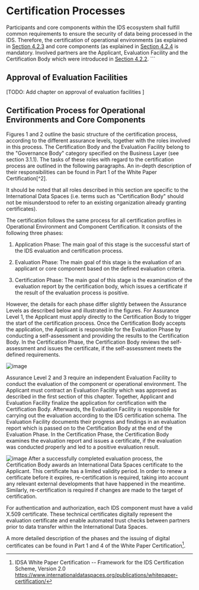# Certification Processes

Participants and core components within the IDS ecosystem shall fulfill common requirements to ensure the security of data being processed in the IDS. Therefore, the certification of operational environments (as explained in [Section 4.2.3](../4_2_3_Operational_Environment_Certification.md) and core components (as explained in [Section 4.2.4](../4_2_4_Component_Certification.md) is mandatory. Involved partners are the Applicant, Evaluation Facility and the Certification Body which were introduced in [Section 4.2.2](../4_2_2_Roles.md). ```

## Approval of Evaluation Facilities
[TODO: Add chapter on approval of evaluation facilities ]

## Certification Process for Operational Environments and Core Components

Figures 1 and 2 outline the basic structure of
the certification process, according to the different assurance levels, together with the roles involved in this
process. The Certification Body and the Evaluation Facility belong to
the "Governance Body" category specified on the Business Layer (see
section 3.1.1). The tasks of these roles with regard to the
certification process are outlined in the following paragraphs. An
in-depth description of their responsibilities can be found in Part 1 of
the White Paper Certification[^2].

It should be noted that all roles described in this section are specific
to the International Data Spaces (i.e. terms such as "Certification
Body" should not be misunderstood to refer to an existing organization
already granting certificates).

The certification follows the same process for all certification profiles in Operational Environment and Component Certification. It consists of the following three phases:

1.  Application Phase: The main goal of this stage is the successful
    start of the IDS evaluation and certification process.

2.  Evaluation Phase: The main goal of this stage is the evaluation of
    an applicant or core component based on the defined evaluation
    criteria.

3.  Certification Phase: The main goal of this stage is the examination
    of the evaluation report by the certification body, which issues a
    certificate if the result of the evaluation process is positive.

However, the details for each phase differ slightly between the Assurance Levels as described below and illustrated in the figures.
For Assurance Level 1, the Applicant must apply directly to the Certification Body to trigger the start of the certification process. Once the Certification Body accepts the application, the Applicant is responsible for the Evaluation Phase by conducting a self-assessment and providing the results to the Certification Body. In the Certification Phase, the Certification Body reviews the self-assessment and issues the certificate, if the self-assessment meets the defined requirements.

![image](https://user-images.githubusercontent.com/77682996/155738445-479e9507-7415-4e16-b0dd-6d159d3d8528.png)

Assurance Level 2 and 3 require an independent Evaluation Facility to conduct the evaluation of the component or operational environment. The Applicant must contract an Evaluation Facility which was approved as described in the first section of this chapter. Together, Applicant and Evaluation Facility finalize the application for certification with the Certification Body. Afterwards, the Evaluation Facility is responsible for carrying out the evaluation according to the IDS certification schema. The Evaluation Facility documents their progress and findings in an evaluation report which is passed on to the Certification Body at the end of the Evaluation Phase. In the Certification Phase, the Certification Body examines the evaluation report and issues a certificate, if the evaluation was conducted properly and led to a positive evaluation result.

![image](https://user-images.githubusercontent.com/77682996/155738509-f4477f71-aeb8-4de2-bbf1-53373ae919c5.png)
After a successfully completed evaluation process, the Certification
Body awards an International Data Spaces certificate to the Applicant.
This certificate has a limited validity period. In order to renew a
certificate before it expires, re-certification is required, taking into
account any relevant external developments that have happened in the
meantime. Similarly, re-certification is required if changes are made to
the target of certification.

For authentication and authorization, each IDS component must have a
valid X.509 certificate. These technical certificates digitally
represent the evaluation certificate and enable automated trust checks
between partners prior to data transfer within the International Data
Spaces.

A more detailed description of the phases and the issuing of digital
certificates can be found in Part 1 and 4 of the White Paper
Certification[^3].

[^3]: IDSA White Paper Certification -- Framework for the IDS
    Certification Scheme, Version 2.0
    https://www.internationaldataspaces.org/publications/whitepaper-certification/
